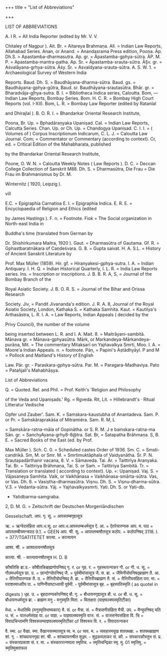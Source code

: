 +++
title = "List of Abbreviations"

+++

LIST OF ABBREVIATIONS 

A. I R. = All India Reporter (edited by Mr. V. V. 

Chitaley of Nagpur ). Ait. Br. = Aitareya Brahmaṇa. All. = Indian Law Reports, Allahabad Series. Anan, or Anand. = Anandasrama Press edition, Poona. Āp. Dh.S. > Apastamba-dharmasutra. Ap. gr. = Āpastamba-gphya-sūtra. ĀP. M. P. = Apastamba-mantra-patha. Ap. Sr. = Āpastamba-srauta-sūtra. Ā§v. gr. = Aśvalāyana-grhya-sūtra. Āśy. Śr. = Asvaldyana-srauta-sūtra. A. S. W. 1. = Archaeological Survey of Western India 

Reports. Baud. Dh. S. = Baudhāyana-dharma-sūtra. Baud. gs. = Baudhāyana-gphya-gūtra, Baud. sr. Baudhāyana-srautasūtra. Bhār. gr. = Bharadvāja-gļhya-sutra. B. I. = Bibliotheca Indica series, Caloutta. Bom, — Indian Law Reports, Bombay Series. Bom. H. C. R. = Bombay High Court Reports (vol. I-XII). Bom, L. R. = Bombay Law Reporter (edited by Ratanlal 

and Dhirajlal ). B. O. R. I. = Bhandarkar Oriental Research Institute, 

Poona, Br. Up. = Bphadāraṇyaka Upaniṣad. Cal. = Indian Law Reports, Calcutta Series. Chan. Up. or Ch. Up. = Chandogya Upaniṣad. C. I. I. = ( Volumes of ) Corpus Inscriptionum Indicarum, C. L. J. = Caloutta Law Journal. Com; = Commentator or Commentary (according to context). Cr, ed. = Critical Edition of the Mahabharata, published 

by the Bhandarkar Oriental Research Institute, 

Poone, O. W. N. = Caloutta Weekly Notes ( Law Reports ). D. C. = Deccan College Collection of Sanskrit M88. Dh. S. = Dharmasūtra, Die Frau = Die Frau im Brahmanismus by Dr. M. 

Winternitz ( 1920, Leipzig ). 

vill 



E.C. = Epigraphia Carnatioa E. I. = Epigraphia Indica. E. R. E. = Encyclopaedia of Religion and Ethics (edited 

by James Hastings ). F. n. = Footnote. Fiok = The Social organization in North-east India in 

Buddha's time (translated from German by 

Dr. Shishirkumara Maitra, 1920 ). Gaut. = Dharmasūtra of Gautama. Gf. R. = Gphastbaratnākara of Caṇdeśvara. G. 8. = Gupta saivat. H. A. S.L. = History of Ancient Sanskrit Literature by 

Prof. Max Müller (1859). Hir. gf. = Hiranyakesi-gphya-sutra. I. A. = Indian Antiquary. I. H. Q. = Indian Historical Quarterly, I. L. R. = India Law Reports series. Ins. = Inscription or inscriptions. J. B. B. R. A, S, = Journal of the Bombay Branch of the 

Royal Asiatic Society. J. B. O. R. S. = Journal of the Bihar and Orissa Research 

Society. Jiv, = Pandit Jivananda's edition. J. R. A. 8, Journal of the Royal Asiatio Society, London, Kathaka S. = Kathaka Samhita. Kaut. = Kautilya's Arthasāstra, L. R. I. A. = Law Reports, Indian Appeals ( decided by the 

Privy Council), the number of the volume 

being inserted between L. R. and I. A. Mait. 8. = Maitrāyani-sambitā. Mānava gr. = Mānava-gphyasūtra. Mārk, or Markandeya-Mārkandeya-purāṇa, Mit. = The commentary Mitakṣarī on Yajñavalkya Smrti, Moo. I. A. = Moore'a Indian Appeals. n. = footnote. Pāṇ, = Papini's Aṣtādhyāyl. P and M = Pollock and Maitland's History of English 

Law. Pār. gr. - Paraskara-gphya-sūtra. Par. M. = Paragara-Madhaviya. Pato = Patañjali's Mahabhāṣya. 

List of Abbreviations 

Q. = Quoted. Rel. and Phil. = Prof. Keith's 'Religion and Philosophy 

of the Veda and Upaniṣads.' Rg. = Rgveda. Rit, Lit. = Hillebrandt's · Ritual Litteratur Vedische 

Opfer und Zauber'. Sam. K. = Samskara-kaustubha of Anantadeva. Sam. P. or Pr. = Saṁskāraprakāśa of Mitramiéra. Sam. R. M, L 

= Samskāra-ratna-māla of Gopinātha. or S. R. M. J e bainskara-ratna-ma Sān. gr. = SanchyAyana-grhy8-8@tra. Sat. Br, = Śatapatha Brāhmaṇa. S, B. E. = Sacred Books of the East (ed. by Prof. 

Max Müller ). Sch. C. 0. = Scheduled castes Order of 1936. Sm. C. = Smsti-candrikā. Sm, M. or Smr. M. = Smrtimuktāphala of Vaidyanātha. Śr. P. N. Srautapadārthanir vacana, 8. V. = Sāmaveda. Tai. Ār. = Taittirlya Aranyaka. Tai. Br. = Taittiriya Brāhmaṇa, Tai. S. or Saṁ. = Taittiriya Sambitā. Tr. = Translation or translated ( according to context). Up. =: Upaniṣad. Vaj. S. = Vājasaneya Samhita. Vaik, or Vaikhānasa = Vaikhānasa-smārta-sūtra. Vas, or Vas. Dh. 8. = Vasiṣtha-dharmasūtra. Viṣnu. Dh. S. = Viṣnu-dharma-sūtra. V.3. = Vedanta-sūtra. Yāj. = Yajñavalkyasmrti. Yati. Dh. S. or Yati-db. 

* Yatidbarma-samgraba. 

2, D. M. G. = Zeitschrift der Deutschen Morgenlāndischen 

Gesselschaft. आप. गृ. सू. = आपस्तम्बगृह्यसूत्र 

ऋ. = ऋग्वेदसंहिता आप.ध.सू. or आप.ध.आपस्तम्बधर्मसूत्र ऐ. आ. = ऐतरेयारण्यक आप. म. पाठ = आपस्तम्बीयमन्त्रपाठ 9.1. = GEEN आप. श्री. सू. = आपस्तम्बश्रौतसूत्र कठोप. = कठोपनिषद् 3118. I. = 377/TGATITETET कात्या. = कात्यायन 

आश्व. श्री. = आश्वलायनश्रौतसूत्र 

कात्या. श्री. - कात्यायनश्रौतसूत्र H. D. B 



कौषतिकि ब्रा.उ.- कौषीतकिब्राह्मणोपनिषद् गृ. र. or गृह. र. = गृहस्थरत्नाकर गौ. or गौ. ध. सू. = गौतमधर्मसूत्र छा. उ. = छान्दोग्योपनिषद् जै. = पूर्वमीमांसासूत्र जै. स. ब्रा. = जैमिनीयोपनिषद्ब्राह्मण तै. आ. = तैत्तिरीयारण्यक तै. उ. = तैत्तिरीयोपनिषद् तै. ब्रा. = तैत्तिरीयब्राह्मण तै. सं. = तैत्तिरीयसंहिता परा. मा. = पराशरमाधवीय पा. = पाणिनीयाष्टाध्यायी पूर्वमी. - पूर्वमीमांसासूत्र बृह. = बृहस्पतिस्मृति ( as quotel in 

digests ) धृह. उ. = बृहदारण्यकोपनिषद् बौ. गृ. = बौधायनगृह्यसूत्र बौ. ध. or बौ. ध. सू. = बौधायनधर्मसूत्र ब्रा. - ब्राह्मण मनु - मनुस्मृति मिता. = मिताक्षरा (याज्ञवल्क्यस्मृतिटीका) 

मेधा. = मेधातिथि (मनुस्मृतिभाष्यकार) मै. सं. or मैत्रा. सं. = मैत्रायणीसंहिता मैत्री. उप. = मैन्युपनिषद् यति ध. सं. = यातधर्मसंग्रह या. or याज्ञ. = याज्ञवल्क्यस्मृति वाज. सं. = वाजसनेयसंहिता वि. चि = विवादचिन्तामणि विश्वरूपम्याज्ञवल्क्यस्मृतिटीका of विश्वरूप वि. र. = विवादरत्नाकर 

वै. स्मा. or वैखा. स्मा. वैखानसस्मातसूत्र व्य. म. or व्यव. म. = व्यवहारमयूख शतपथब्रा. = शतपथब्राह्मण शां. गृ. - शांख्यायनगृह्य शां. श्री. = शांख्यायनश्रीत शुद्रम. - शुद्रकमलाकर सं. कौ. = संस्कारकौस्तुभ सं. प्र. = संस्कारप्रकाश सं. र. मा. = संस्काररत्नमाला स्मृतिच. = स्मृतिचन्द्रिका स्मृ. मु. 01 स्मृतिमु. = स्मृतिमुक्ताफल 
